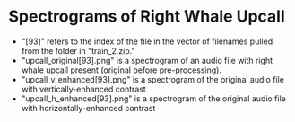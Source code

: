 Spectrograms of Right Whale Upcall
=========================
- "[93]" refers to the index of the file in the vector of filenames pulled from the folder in "train_2.zip."
- "upcall_original[93].png" is a spectrogram of an audio file with right whale upcall  present (original before pre-processing). 
- "upcall_v_enhanced[93].png" is a spectrogram of the original audio file with vertically-enhanced contrast
- "upcall_h_enhanced[93].png" is a spectrogram of the original audio file with horizontally-enhanced contrast
